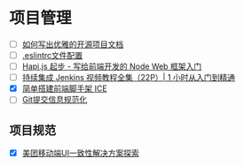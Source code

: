 # 项目管理

- [ ] [如何写出优雅的开源项目文档](https://juejin.im/post/5d3eea186fb9a06b1f140969)
- [ ] [.eslintrc文件配置](https://www.jianshu.com/p/a4966ddf9b0c)
- [ ] [Hapi.js 起步 - 写给前端开发的 Node Web 框架入门](https://juejin.im/post/5c6cde8d6fb9a04a05404023)
- [ ] [持续集成 Jenkins 视频教程全集（22P）| 1 小时从入门到精通](https://www.bilibili.com/video/av59639803?p=1)
- [X] [简单搭建前端脚手架 ICE](https://www.jianshu.com/p/95bca88285e6)
- [ ] [Git提交信息规范化](https://blog.csdn.net/ligang2585116/article/details/80284819)

## 项目规范

- [x] [美团移动端UI一致性解决方案探索](https://mp.weixin.qq.com/s/uS_wLchAXALEAThmU-vVog)
